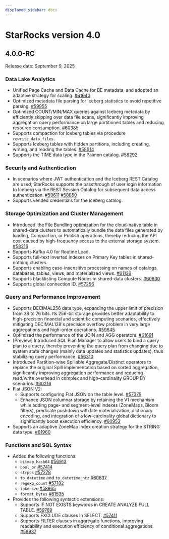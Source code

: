 ```yaml
---
displayed_sidebar: docs
---
```


# StarRocks version 4.0

## 4.0.0-RC

Release date: September 9, 2025

### Data Lake Analytics

- Unified Page Cache and Data Cache for BE metadata, and adopted an adaptive strategy for scaling. [#61640](https://github.com/StarRocks/starrocks/issues/61640)
- Optimized metadata file parsing for Iceberg statistics to avoid repetitive parsing. [#59955](https://github.com/StarRocks/starrocks/pull/59955)
- Optimized COUNT/MIN/MAX queries against Iceberg metadata by efficiently skipping over data file scans, significantly improving aggregation query performance on large partitioned tables and reducing resource consumption. [#60385](https://github.com/StarRocks/starrocks/pull/60385)
- Supports compaction for Iceberg tables via procedure `rewrite_data_files`. 
- Supports Iceberg tables with hidden partitions, including creating, writing, and reading the tables. [#58914](https://github.com/StarRocks/starrocks/issues/58914)
- Supports the TIME data type in the Paimon catalog. [#58292](https://github.com/StarRocks/starrocks/pull/58292)
<!--
- Optimized sorting on Iceberg tables.
-->

### Security and Authentication

- In scenarios where JWT authentication and the Iceberg REST Catalog are used, StarRocks supports the passthrough of user login information to Iceberg via the REST Session Catalog for subsequent data access authentication. [#59611](https://github.com/StarRocks/starrocks/pull/59611) [#58850](https://github.com/StarRocks/starrocks/pull/58850)
- Supports vended credentials for the Iceberg catalog.
<!--
- Supports HTTPS via configuring certificates on the StarRocks FE side, enhancing system access security to meet encrypted transmission requirements on the cloud or intranet. [#56394](https://github.com/StarRocks/starrocks/pull/56394)
- Supports HTTPS communication between BE nodes to ensure the encryption and integrity of data transmission, preventing internal data leakage and Man-in-the-Middle attacks.[#53695](https://github.com/StarRocks/starrocks/pull/53695)
-->

### Storage Optimization and Cluster Management

- Introduced  the File Bundling optimization for the cloud-native table in shared-data clusters to automatically bundle the data files generated by loading, Compaction, or Publish operations, thereby reducing the API cost caused by high-frequency access to the external storage system. [#58316](https://github.com/StarRocks/starrocks/issues/58316)
- Supports Kafka 4.0 for Routine Load.
- Supports full-text inverted indexes on Primary Key tables in shared-nothing clusters.
- Supports enabling case-insensitive processing on names of catalogs, databases, tables, views, and materialized views. [#61136](https://github.com/StarRocks/starrocks/pull/61136)
- Supports blacklisting Compute Nodes in shared-data clusters. [#60830](https://github.com/StarRocks/starrocks/pull/60830)
- Supports global connection ID. [#57256](https://github.com/StarRocks/starrocks/pull/57276)
<!--
- Supports Multi-Table Write-Write Transaction to allow users to control the atomic submission of INSERT, UPDATE, and DELETE operations. The transaction supports Stream Load and INSERT INTO interfaces, effectively guaranteeing cross-table consistency in ETL and real-time write scenarios.
- Supports modifying aggregate keys of Aggregate tables.
-->

### Query and Performance Improvement

- Supports DECIMAL256 data type, expanding the upper limit of precision from 38 to 76 bits. Its 256-bit storage provides better adaptability to high-precision financial and scientific computing scenarios, effectively mitigating DECIMAL128's precision overflow problem in very large aggregations and high-order operations. [#59645](https://github.com/StarRocks/starrocks/issues/59645)
- Optimized the performance of the JOIN and AGG operators. [#61691](https://github.com/StarRocks/starrocks/issues/61691)
- [Preview] Introduced SQL Plan Manager to allow users to bind a query plan to a query, thereby preventing the query plan from changing due to system state changes (mainly data updates and statistics updates), thus stabilizing query performance. [#56310](https://github.com/StarRocks/starrocks/issues/56310)
- Introduced Partition-wise Spillable Aggregate/Distinct operators to replace the original Spill implementation based on sorted aggregation, significantly improving aggregation performance and reducing read/write overhead in complex and high-cardinality GROUP BY scenarios. [#60216](https://github.com/StarRocks/starrocks/pull/60216)
- Flat JSON V2:
  - Supports configuring Flat JSON on the table level. [#57379](https://github.com/StarRocks/starrocks/pull/57379)
  - Enhance JSON columnar storage by retaining the V1 mechanism while adding page- and segment-level indexes (ZoneMaps, Bloom filters), predicate pushdown with late materialization, dictionary encoding, and integration of a low-cardinality global dictionary to significantly boost execution efficiency. [#60953](https://github.com/StarRocks/starrocks/issues/60953)
- Supports an adaptive ZoneMap index creation strategy for the STRING data type. [#61960](https://github.com/StarRocks/starrocks/issues/61960)

### Functions and SQL Syntax

- Added the following functions:
  - `bitmap_hash64` [#56913](https://github.com/StarRocks/starrocks/pull/56913)
  - `bool_or` [#57414 ](https://github.com/StarRocks/starrocks/pull/57414)
  - `strpos` [#57278](https://github.com/StarRocks/starrocks/pull/57287)
  - `to_datetime` and `to_datetime_ntz` [#60637](https://github.com/StarRocks/starrocks/pull/60637)
  - `regexp_count` [#57182](https://github.com/StarRocks/starrocks/pull/57182)
  - `tokenize` [#58965](https://github.com/StarRocks/starrocks/pull/58965)
  - `format_bytes` [#61535](https://github.com/StarRocks/starrocks/pull/61535)
- Provides the following syntactic extensions:
  - Supports IF NOT EXISTS keywords in CREATE ANALYZE FULL TABLE. [#59789](https://github.com/StarRocks/starrocks/pull/59789)
  - Supports EXCLUDE clauses in SELECT.  [#57411](https://github.com/StarRocks/starrocks/pull/57411/files)
  - Supports FILTER clauses in aggregate functions, improving readability and execution efficiency of conditional aggregations. [#58937](https://github.com/StarRocks/starrocks/pull/58937)
